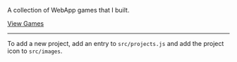 A collection of WebApp games that I built.

[View Games](https://skedwards88.github.io/portfolio/)

---

To add a new project, add an entry to `src/projects.js` and add the project icon to `src/images`.
